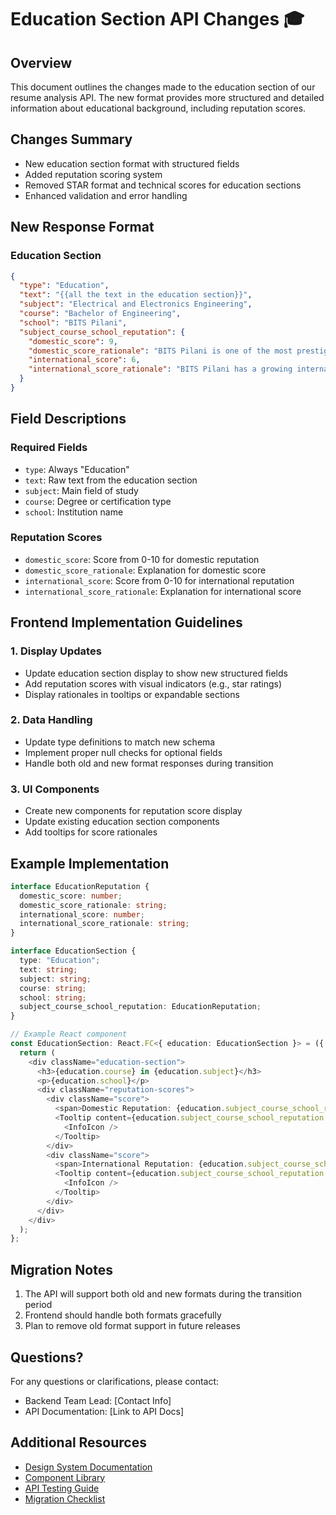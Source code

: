 # Education Section API Changes 🎓

## Overview
This document outlines the changes made to the education section of our resume analysis API. The new format provides more structured and detailed information about educational background, including reputation scores.

## Changes Summary
- New education section format with structured fields
- Added reputation scoring system
- Removed STAR format and technical scores for education sections
- Enhanced validation and error handling

## New Response Format

### Education Section
```json
{
  "type": "Education",
  "text": "{{all the text in the education section}}",
  "subject": "Electrical and Electronics Engineering",
  "course": "Bachelor of Engineering",
  "school": "BITS Pilani",
  "subject_course_school_reputation": {
    "domestic_score": 9,
    "domestic_score_rationale": "BITS Pilani is one of the most prestigious engineering institutions in India...",
    "international_score": 6,
    "international_score_rationale": "BITS Pilani has a growing international presence..."
  }
}
```

## Field Descriptions

### Required Fields
- `type`: Always "Education"
- `text`: Raw text from the education section
- `subject`: Main field of study
- `course`: Degree or certification type
- `school`: Institution name

### Reputation Scores
- `domestic_score`: Score from 0-10 for domestic reputation
- `domestic_score_rationale`: Explanation for domestic score
- `international_score`: Score from 0-10 for international reputation
- `international_score_rationale`: Explanation for international score

## Frontend Implementation Guidelines

### 1. Display Updates
- Update education section display to show new structured fields
- Add reputation scores with visual indicators (e.g., star ratings)
- Display rationales in tooltips or expandable sections

### 2. Data Handling
- Update type definitions to match new schema
- Implement proper null checks for optional fields
- Handle both old and new format responses during transition

### 3. UI Components
- Create new components for reputation score display
- Update existing education section components
- Add tooltips for score rationales

## Example Implementation

```typescript
interface EducationReputation {
  domestic_score: number;
  domestic_score_rationale: string;
  international_score: number;
  international_score_rationale: string;
}

interface EducationSection {
  type: "Education";
  text: string;
  subject: string;
  course: string;
  school: string;
  subject_course_school_reputation: EducationReputation;
}

// Example React component
const EducationSection: React.FC<{ education: EducationSection }> = ({ education }) => {
  return (
    <div className="education-section">
      <h3>{education.course} in {education.subject}</h3>
      <p>{education.school}</p>
      <div className="reputation-scores">
        <div className="score">
          <span>Domestic Reputation: {education.subject_course_school_reputation.domestic_score}/10</span>
          <Tooltip content={education.subject_course_school_reputation.domestic_score_rationale}>
            <InfoIcon />
          </Tooltip>
        </div>
        <div className="score">
          <span>International Reputation: {education.subject_course_school_reputation.international_score}/10</span>
          <Tooltip content={education.subject_course_school_reputation.international_score_rationale}>
            <InfoIcon />
          </Tooltip>
        </div>
      </div>
    </div>
  );
};
```

## Migration Notes
1. The API will support both old and new formats during the transition period
2. Frontend should handle both formats gracefully
3. Plan to remove old format support in future releases

## Questions?
For any questions or clarifications, please contact:
- Backend Team Lead: [Contact Info]
- API Documentation: [Link to API Docs]

## Additional Resources
- [Design System Documentation](link-to-design-system)
- [Component Library](link-to-component-library)
- [API Testing Guide](link-to-api-testing)
- [Migration Checklist](link-to-migration-checklist) 